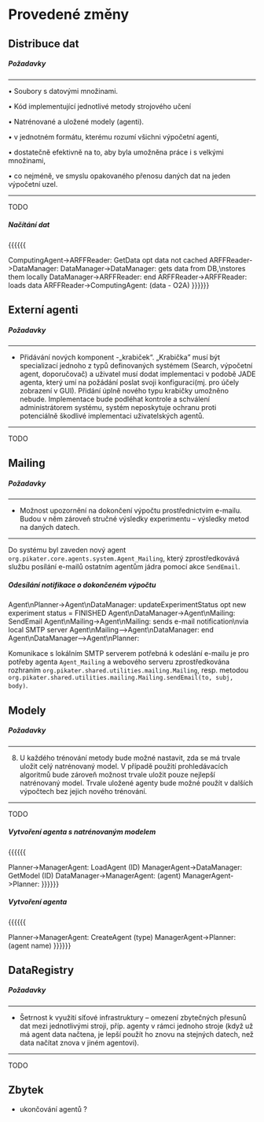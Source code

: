 Provedené změny
=====

Distribuce dat
-----
##### Požadavky
****
• Soubory s datovými množinami.

• Kód implementující jednotlivé metody strojového učení

• Natrénované a uložené modely (agenti).


• v jednotném formátu, kterému rozumí všichni výpočetní agenti,

• dostatečně efektivně na to, aby byla umožněna práce i s velkými množinami,

• co nejméně, ve smyslu opakovaného přenosu daných dat na jeden výpočetní
uzel.
****

TODO

##### Načítání dat
{{{{{{

ComputingAgent->ARFFReader: GetData
opt data not cached
  ARFFReader->DataManager:
  DataManager->DataManager: gets data from DB,\nstores them locally
  DataManager->ARFFReader:
end
ARFFReader->ARFFReader: loads data
ARFFReader->ComputingAgent: (data - O2A)
}}}}}}


Externí agenti
----
##### Požadavky
****
* Přidávání nových komponent -„krabiček“. „Krabička” musí být specializací
jednoho z typů definovaných systémem (Search, výpočetní agent,
doporučovač) a uživatel musí dodat implementaci v podobě JADE agenta,
který umí na požádání poslat svoji konfiguraci(mj. pro účely zobrazení v GUI).
Přidání úplně nového typu krabičky umožněno nebude. Implementace bude
podléhat kontrole a schválení administrátorem systému, systém neposkytuje
ochranu proti potenciálně škodlivé implementaci uživatelských agentů.

****

TODO

Mailing
----
##### Požadavky
****
* Možnost upozornění na dokončení výpočtu prostřednictvím e-mailu. Budou
v něm zároveň stručné výsledky experimentu – výsledky metod na daných
datech.

****

Do systému byl zaveden nový agent `org.pikater.core.agents.system.Agent_Mailing`, který zprostředkovává službu posílání e-mailů ostatním agentům jádra pomocí akce `SendEmail`.

##### Odesílání notifikace o dokončeném výpočtu
Agent\nPlanner->Agent\nDataManager: updateExperimentStatus
opt new experiment status = FINISHED
Agent\nDataManager->Agent\nMailing: SendEmail
  Agent\nMailing->Agent\nMailing: sends e-mail notification\nvia local SMTP server
  Agent\nMailing-->Agent\nDataManager: 
end
Agent\nDataManager-->Agent\nPlanner:

Komunikace s lokálním SMTP serverem potřebná k odeslání e-mailu je pro potřeby agenta `Agent_Mailing` a webového serveru zprostředkována rozhraním `org.pikater.shared.utilities.mailing.Mailing`, resp. metodou `org.pikater.shared.utilities.mailing.Mailing.sendEmail(to, subj, body)`.

Modely
----
##### Požadavky
****
8. U každého trénování metody bude možné nastavit, zda se má trvale uložit
celý natrénovaný model. V případě použití prohledávacích algoritmů bude
zároveň možnost trvale uložit pouze nejlepší natrénovaný model.
Trvale uložené agenty bude možné použít v dalších výpočtech bez jejich
nového trénování.

****

TODO

##### Vytvoření agenta s natrénovaným modelem
{{{{{{

Planner->ManagerAgent: LoadAgent (ID)
ManagerAgent->DataManager: GetModel (ID)
DataManager->ManagerAgent: (agent)
ManagerAgent->Planner: 
}}}}}}

##### Vytvoření agenta
{{{{{{

Planner->ManagerAgent: CreateAgent (type)
ManagerAgent->Planner: (agent name)
}}}}}}


DataRegistry
-----

##### Požadavky
****
* Šetrnost k využití síťové infrastruktury – omezení zbytečných přesunů dat
mezi jednotlivými stroji, příp. agenty v rámci jednoho stroje (když už má
agent data načtena, je lepší použít ho znovu na stejných datech, než data
načítat znova v jiném agentovi).

****

TODO

Zbytek
---

* ukončování agentů ?